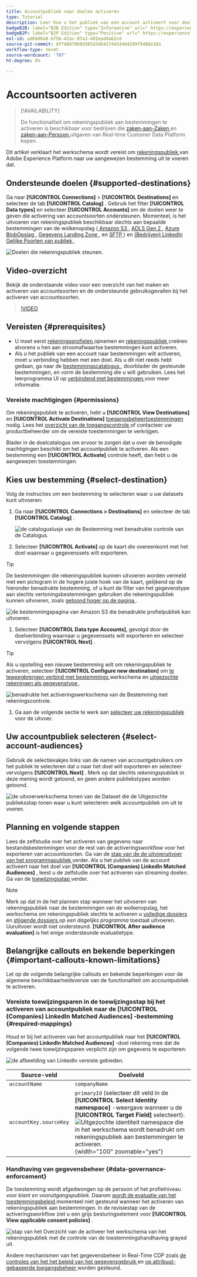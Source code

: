 ```yaml
---
title: Accountpubliek naar doelen activeren
type: Tutorial
description: Leer hoe u het publiek van een account activeert voor doelen
badgeB2B: label="B2B Edition" type="Informative" url=" https://experienceleague.adobe.com/docs/experience-platform/rtcdp/intro/rtcdp-intro/overview.html?lang=en#rtcdp-editions newtab=true"
badgeB2P: label="B2P Edition" type="Positive" url=" https://experienceleague.adobe.com/docs/experience-platform/rtcdp/intro/rtcdp-intro/overview.html?lang=en#rtcdp-editions newtab=true"
exl-id: ad69d0a8-bf5b-42ac-97a3-401eadda62cd
source-git-commit: dff460f0b0d365d3d643744544642d9f9488e18a
workflow-type: tm+mt
source-wordcount: '787'
ht-degree: 0%

---
```


# Accountsoorten activeren

>[!AVAILABILITY]
>
>De functionaliteit om rekeningspubliek aan bestemmingen te activeren is beschikbaar voor bedrijven die [ zaken-aan-Zaken ](/help/rtcdp/overview.md#rtcdp-b2b) en [ zaken-aan-Persoon ](/help/rtcdp/overview.md#rtcdp-b2p) uitgaven van Real-time Customer Data Platform kopen.

Dit artikel verklaart het werkschema wordt vereist om [ rekeningspubliek ](/help/segmentation/ui/account-audiences.md) van Adobe Experience Platform naar uw aangewezen bestemming uit te voeren dat.

## Ondersteunde doelen {#supported-destinations}

Ga naar **[!UICONTROL Connections]** > **[!UICONTROL Destinations]** en selecteer de tab **[!UICONTROL Catalog]** . Gebruik het filter **[!UICONTROL Data types]** en selecteer **[!UICONTROL Accounts]** om de doelen weer te geven die activering van accountsoorten ondersteunen. Momenteel, is het uitvoeren van rekeningspubliek beschikbaar slechts aan bepaalde bestemmingen van de wolkenopslag ([ Amazon S3 ](/help/destinations/catalog/cloud-storage/amazon-s3.md), [ ADLS Gen 2 ](/help/destinations/catalog/cloud-storage/adls-gen2.md), [ Azure BlobOpslag ](/help/destinations/catalog/cloud-storage/azure-blob.md), [ Gegevens Landing Zone ](/help/destinations/catalog/cloud-storage/data-landing-zone.md), en [ SFTP ](/help/destinations/catalog/cloud-storage/sftp.md)) en [ (Bedrijven) LinkedIn Gelijke Poorten van publiek ](/help/destinations/catalog/social/linkedin.md).

![ Doelen die rekeningspubliek steunen.](/help/destinations/assets/ui/activate-account-audiences/data-types-filter.png)

## Video-overzicht

Bekijk de onderstaande video voor een overzicht van het maken en activeren van accountsoorten en de ondersteunde gebruiksgevallen bij het activeren van accountsoorten.

>[!VIDEO](https://video.tv.adobe.com/v/338252/?learn=on)

## Vereisten {#prerequisites}

* U moet eerst [ rekeningsprofielen ](/help/rtcdp/accounts/account-profile-overview.md) opnemen en [ rekeningspubliek ](/help/segmentation/ui/account-audiences.md) creëren alvorens u hen aan stroomafwaartse bestemmingen kunt activeren.
* Als u het publiek van een account naar bestemmingen wilt activeren, moet u verbinding hebben met een doel. Als u dit niet reeds hebt gedaan, ga naar de [ bestemmingscatalogus ](../catalog/overview.md), doorblader de gesteunde bestemmingen, en vorm de bestemming die u wilt gebruiken. Lees het leerprogramma UI op [ verbindend met bestemmingen ](./connect-destination.md) voor meer informatie.

### Vereiste machtigingen {#permissions}

Om rekeningspubliek te activeren, hebt u **[!UICONTROL View Destinations]** en **[!UICONTROL Activate Destinations]** [ toegangsbeheertoestemmingen ](/help/access-control/home.md#permissions) nodig. Lees het [ overzicht van de toegangscontrole ](/help/access-control/ui/overview.md) of contacteer uw productbeheerder om de vereiste toestemmingen te verkrijgen.

Blader in de doelcatalogus om ervoor te zorgen dat u over de benodigde machtigingen beschikt om het accountpubliek te activeren. Als een bestemming een **[!UICONTROL Activate]** controle heeft, dan hebt u de aangewezen toestemmingen.

## Kies uw bestemming {#select-destination}

Volg de instructies om een bestemming te selecteren waar u uw datasets kunt uitvoeren:

1. Ga naar **[!UICONTROL Connections > Destinations]** en selecteer de tab **[!UICONTROL Catalog]** .

   ![ de cataloguslusje van de Bestemming met benadrukte controle van de Catalogus.](/help/destinations/assets/ui/export-datasets/catalog-tab.png)

1. Selecteer **[!UICONTROL Activate]** op de kaart die overeenkomt met het doel waarnaar u gegevenssets wilt exporteren.

>[!TIP]
>
>De bestemmingen die rekeningspubliek kunnen uitvoeren worden vermeld met een pictogram in de hogere juiste hoek van de kaart, gelijkend op de hieronder benadrukte bestemming, of u kunt de filter van het gegevenstype aan slechts vertoningsbestemmingen gebruiken die rekeningspubliek kunnen uitvoeren, zoals [ getoond hoger op de pagina ](#supported-destinations).

![ de bestemmingspagina van Amazon S3 die benadrukte profielpubliek kan uitvoeren.](/help/destinations/assets/ui/activate-account-audiences/amazon-s3-icon-activate-account-audiences.png)

1. Selecteer **[!UICONTROL Data type Accounts]**, gevolgd door de doelverbinding waarnaar u gegevenssets wilt exporteren en selecteer vervolgens **[!UICONTROL Next]** .

>[!TIP]
> 
>Als u opstelling een nieuwe bestemming wilt om rekeningspubliek te activeren, selecteer **[!UICONTROL Configure new destination]** om [ te teweegbrengen verbind met bestemmings ](/help/destinations/ui/connect-destination.md) werkschema en [ uitgezochte rekeningen als gegevenstype ](/help/destinations/ui/connect-destination.md#segment-activation-or-dataset-exports).

![ benadrukte het activeringswerkschema van de Bestemming met rekeningscontrole.](/help/destinations/assets/ui/activate-account-audiences/activate-account-audiences-highlighted.png)

1. Ga aan de volgende sectie te werk aan [ selecteer uw rekeningspubliek ](#select-profile-audiences) voor de uitvoer.

## Uw accountpubliek selecteren {#select-account-audiences}

Gebruik de selectievakjes links van de namen van accountgebruikers om het publiek te selecteren dat u naar het doel wilt exporteren en selecteer vervolgens **[!UICONTROL Next]** . Merk op dat slechts *rekeningspubliek* in deze mening wordt getoond, en geen andere publiekstypes worden getoond.

![ de uitvoerwerkschema tonen van de Dataset die de Uitgezochte publieksstap tonen waar u kunt selecteren welk accountpubliek om uit te voeren.](/help/destinations/assets/ui/activate-account-audiences/select-account-audiences.png)

## Planning en volgende stappen

Lees de zelfstudie over het activeren van gegevens naar bestandsbestemmingen voor de rest van de activeringsworkflow voor het exporteren van accountsoorten. Ga van de [ stap van de de uitvoeruitvoer van het programmapubliek ](/help/destinations/ui/activate-batch-profile-destinations.md#scheduling) verder. Als u het publiek van de account activeert naar het doel van **[!UICONTROL (Companies) LinkedIn Matched Audiences]** , leest u de zelfstudie over het activeren van streaming doelen. Ga van de [ toewijzingsstap ](/help/destinations/ui/activate-segment-streaming-destinations.md#mapping) verder.

>[!NOTE]
>
>Merk op dat in de het plannen stap wanneer het uitvoeren van rekeningspubliek naar de bestemmingen van de wolkenopslag, het werkschema om rekeningspubliek slechts te activeren u [ volledige dossiers ](/help/destinations/ui/activate-batch-profile-destinations.md#export-full-files) en [ stijgende dossiers ](/help/destinations/ui/activate-batch-profile-destinations.md#export-incremental-files) _op een dagelijks programma_ toestaat uitvoeren. Uuruitvoer wordt niet ondersteund. **[!UICONTROL After audience evaluation]** is het enige ondersteunde evaluatietype.

## Belangrijke callouts en bekende beperkingen {#important-callouts-known-limitations}

Let op de volgende belangrijke callouts en bekende beperkingen voor de algemene beschikbaarheidsversie van de functionaliteit om accountpubliek te activeren.

### Vereiste toewijzingsparen in de toewijzingsstap bij het activeren van accountpubliek naar de **[!UICONTROL (Companies) LinkedIn Matched Audiences]** -bestemming {#required-mappings}

Houd er bij het activeren van het accountpubliek naar het **[!UICONTROL (Companies) LinkedIn Matched Audiences]** -doel rekening mee dat de volgende twee toewijzingsparen verplicht zijn om gegevens te exporteren:

![ de afbeelding van LinkedIn vereiste gebieden.](/help/destinations/assets/ui/activate-account-audiences/linkedin-mapping-required-fields.png)

| Source-veld | Doelveld |
|---------|----------|
| `accountName` | `companyName` |
| `accountKey.sourceKey` | `primaryId` (selecteer dit veld in de **[!UICONTROL Select Identity namespace]** -weergave wanneer u de **[!UICONTROL Target Field]** selecteert). <br> ![ Uitgezochte identiteit namespace die in het werkschema wordt benadrukt om rekeningspubliek aan bestemmingen te activeren.](/help/destinations/assets/ui/activate-account-audiences/identity-namespace-highlighted.png " Uitgezochte identiteit namespace die in het werkschema wordt benadrukt om rekeningspubliek aan bestemmingen te activeren."){width="100" zoomable="yes"} |

### Handhaving van gegevensbeheer {#data-governance-enforcement}

De toestemming wordt afgedwongen op de persoon of het profielniveau voor *klant en vooruitgangspubliek*. Daarom [ wordt de evaluatie van het toestemmingsbeleid ](/help/data-governance/enforcement/auto-enforcement.md#consent-policy-evaluation) momenteel niet gesteund wanneer het activeren van rekeningspubliek aan bestemmingen. In de revisiestap van de activeringsworkflow ziet u een grijs besturingselement voor **[!UICONTROL View applicable consent policies]** .

![ stap van het Overzicht van de activeer het werkschema van het rekeningspubliek met de controle van de toestemmingshandhaving grayed uit.](/help/destinations/assets/ui/activate-account-audiences/consent-checks-greyed-out.png)

Andere mechanismen van het gegevensbeheer in Real-Time CDP zoals [ de controles van het het beleid van het gegevensgebruik ](/help/data-governance/enforcement/auto-enforcement.md#consent-policy-evaluation) en [ op attribuut-gebaseerde toegangsbeheer ](/help/destinations/home.md#attribute-based-access) worden gesteund.

